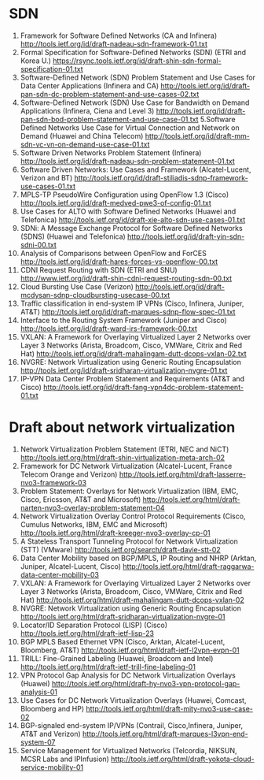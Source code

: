 SDN
=====================================================
1. Framework for Software Defined Networks (CA and Infinera)
http://tools.ietf.org/id/draft-nadeau-sdn-framework-01.txt
2. Formal Specification for Software-Defined Networks (SDN) (ETRI and Korea U.)
https://rsync.tools.ietf.org/id/draft-shin-sdn-formal-specification-01.txt
3. Software-Defined Network (SDN) Problem Statement and Use Cases for Data Center Applications (Infinera and CA)
http://tools.ietf.org/id/draft-pan-sdn-dc-problem-statement-and-use-cases-02.txt
4. Software-Defined Network (SDN) Use Case for Bandwidth on Demand Applications (Infinera, Ciena and Level 3)
http://tools.ietf.org/id/draft-pan-sdn-bod-problem-statement-and-use-case-01.txt
5.Software Defined Networks Use Case for Virtual Connection and Network on Demand (Huawei and China Telecom)
http://tools.ietf.org/id/draft-mm-sdn-vc-vn-on-demand-use-case-01.txt
6. Software Driven Networks Problem Statement (Infinera)
http://tools.ietf.org/id/draft-nadeau-sdn-problem-statement-01.txt
7. Software Driven Networks: Use Cases and Framework (Alcatel-Lucent, Verizon and BT)
http://tools.ietf.org/id/draft-stiliadis-sdnp-framework-use-cases-01.txt
8. MPLS-TP PseudoWire Configuration using OpenFlow 1.3 (Cisco)
http://tools.ietf.org/id/draft-medved-pwe3-of-config-01.txt
9. Use Cases for ALTO with Software Defined Networks (Huawei and Telefonica)
http://tools.ietf.org/id/draft-xie-alto-sdn-use-cases-01.txt
10. SDNi: A Message Exchange Protocol for Software Defined Networks (SDNS) (Huawei and Telefonica)
http://tools.ietf.org/id/draft-yin-sdn-sdni-00.txt
11. Analysis of Comparisons between OpenFlow and ForCES
http://tools.ietf.org/id/draft-hares-forces-vs-openflow-00.txt
12. CDNI Request Routing with SDN (ETRI and SNU)
http://www.ietf.org/id/draft-shin-cdni-request-routing-sdn-00.txt
13. Cloud Bursting Use Case (Verizon)
http://tools.ietf.org/id/draft-mcdysan-sdnp-cloudbursting-usecase-00.txt
14. Traffic classification in end-system IP VPNs (Cisco, Infinera, Juniper, AT&T)
http://tools.ietf.org/id/draft-marques-sdnp-flow-spec-01.txt
15. Interface to the Routing System Framework (Juniper and Cisco)
http://tools.ietf.org/id/draft-ward-irs-framework-00.txt
16. VXLAN: A Framework for Overlaying Virtualized Layer 2 Networks over Layer 3 Networks (Arista, Broadcom, Cisco, VMWare, Citrix and Red Hat)
http://tools.ietf.org/id/draft-mahalingam-dutt-dcops-vxlan-02.txt
17. NVGRE: Network Virtualization using Generic Routing Encapsulation
http://tools.ietf.org/id/draft-sridharan-virtualization-nvgre-01.txt
18. IP-VPN Data Center Problem Statement and Requirements (AT&T and Cisco)
http://tools.ietf.org/id/draft-fang-vpn4dc-problem-statement-01.txt



Draft about network virtualization
====================================================
1. Network Virtualization Problem Statement (ETRI, NEC and NiCT)
http://tools.ietf.org/html/draft-shin-virtualization-meta-arch-02
3. Framework for DC Network Virtualization (Alcatel-Lucent, France Telecom Orange and Verizon)
http://tools.ietf.org/html/draft-lasserre-nvo3-framework-03
3. Problem Statement: Overlays for Network Virtualization (IBM, EMC, Cisco, Ericsson, AT&T and Microsoft)
http://tools.ietf.org/html/draft-narten-nvo3-overlay-problem-statement-04
4. Network Virtualization Overlay Control Protocol Requirements (Cisco, Cumulus Networks, IBM, EMC and Microsoft)
http://tools.ietf.org/html/draft-kreeger-nvo3-overlay-cp-01
5. A Stateless Transport Tunneling Protocol for Network Virtualization (STT) (VMware)
http://tools.ietf.org/search/draft-davie-stt-02
6. Data Center Mobility based on BGP/MPLS, IP Routing and NHRP (Arktan, Juniper, Alcatel-Lucent, Cisco)
http://tools.ietf.org/html/draft-raggarwa-data-center-mobility-03
7. VXLAN: A Framework for Overlaying Virtualized Layer 2 Networks over Layer 3 Networks (Arista, Broadcom, Cisco, VMWare, Citrix and Red Hat)
http://tools.ietf.org/html/draft-mahalingam-dutt-dcops-vxlan-02
8. NVGRE: Network Virtualization using Generic Routing Encapsulation
http://tools.ietf.org/html/draft-sridharan-virtualization-nvgre-01
9. Locator/ID Separation Protocol (LISP) (Cisco)
http://tools.ietf.org/html/draft-ietf-lisp-23
10. BGP MPLS Based Ethernet VPN (Cisco, Arktan, Alcatel-Lucent, Bloomberg, AT&T)
http://tools.ietf.org/html/draft-ietf-l2vpn-evpn-01
11. TRILL: Fine-Grained Labeling (Huawei, Broadcom and Intel)
http://tools.ietf.org/html/draft-ietf-trill-fine-labeling-01
12. VPN Protocol Gap Analysis for DC Network Virtualization Overlays (Huawei)
http://tools.ietf.org/html/draft-hy-nvo3-vpn-protocol-gap-analysis-01
13. Use Cases for DC Network Virtualization Overlays (Huawei, Comcast, Bloomberg and HP)
http://tools.ietf.org/html/draft-mity-nvo3-use-case-02
14. BGP-signaled end-system IP/VPNs (Contrail, Cisco,Infinera, Juniper, AT&T and Verizon)
http://tools.ietf.org/html/draft-marques-l3vpn-end-system-07
15. Service Management for Virtualized Networks (Telcordia, NIKSUN, MCSR Labs and IPInfusion)
http://tools.ietf.org/html/draft-yokota-cloud-service-mobility-01